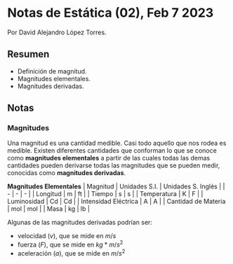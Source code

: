 # Notas de Estática (02), Feb 7 2023 
Por David Alejandro López Torres.

## Resumen
- Definición de magnitud.
- Magnitudes elementales.
- Magnitudes derivadas.

## Notas
### Magnitudes
Una magnitud es una cantidad medible. Casi todo aquello que nos rodea es medible. Existen diferentes cantidades que conforman lo que se conoce como **magnitudes elementales** a partir de las cuales todas las demas cantidades pueden derivarse todas las magnitudes que se pueden medir, conocidas como **magnitudes derivadas**.

**Magnitudes Elementales**
| Magnitud | Unidades S.I. | Unidades S. Inglés |
| - | - | - |
| Longitud | m | ft |
| Tiempo | s | s |
| Temperatura | K | F |
| Luminosidad | Cd | Cd |
| Intensidad Eléctrica | A | A |
| Cantidad de Materia | mol | mol |
| Masa | kg | lb |

Algunas de las magnitudes derivadas podrían ser:
- velocidad $(v)$, que se mide en $m/s$
- fuerza $(F)$, que se mide en $kg * m/s^2$
- aceleración $(a)$, que se mide en $m/s^2$